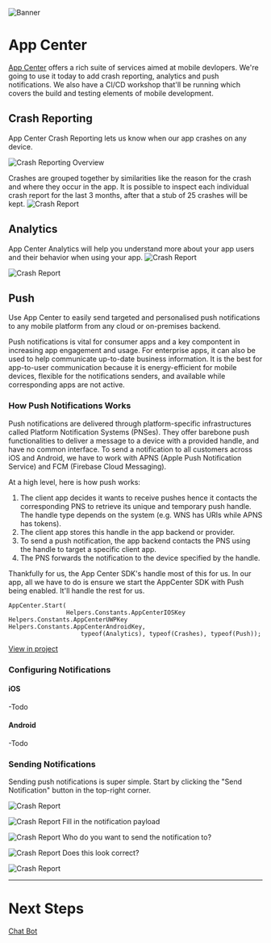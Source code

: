 ![Banner](Assets/Banner.png)

# App Center 

[App Center](https://www.visualstudio.com/app-center/) offers a rich suite of services aimed at mobile devlopers. We're going to use it today to add crash reporting, analytics and push notifications. We also have a CI/CD workshop that'll be running which covers the build and testing elements of mobile development. 


## Crash Reporting
App Center Crash Reporting lets us know when our app crashes on any device. 

![Crash Reporting Overview](Assets/AppCenterCrashOverview.png)

Crashes are grouped together by similarities like the reason for the crash and where they occur in the app. It is possible to inspect each individual crash report for the last 3 months, after that a stub of 25 crashes will be kept.
![Crash Report](Assets/AppCenterCrashReport.png)

## Analytics 
App Center Analytics will help you understand more about your app users and their behavior when using your app.
![Crash Report](Assets/AppCenterAnalyticsOverview.png)

![Crash Report](Assets/AppCenterAnalyticsEvents.png)

## Push 
Use App Center to easily send targeted and personalised push notifications to any mobile platform from any cloud or on-premises backend.

Push notifications is vital for consumer apps and a key compontent in increasing app engagement and usage. For enterprise apps, it can also be used to help communicate up-to-date business information. It is the best for app-to-user communication because it is energy-efficient for mobile devices, flexible for the notifications senders, and available while corresponding apps are not active.

### How Push Notifications Works
Push notifications are delivered through platform-specific infrastructures called Platform Notification Systems (PNSes). They offer barebone push functionalities to deliver a message to a device with a provided handle, and have no common interface. To send a notification to all customers across iOS and Android, we have to  work with APNS (Apple Push Notification Service) and FCM (Firebase Cloud Messaging).

At a high level, here is how push works:

1. The client app decides it wants to receive pushes hence it contacts the corresponding PNS to retrieve its unique and temporary push handle. The handle type depends on the system (e.g. WNS has URIs while APNS has tokens).
2. The client app stores this handle in the app backend or provider.
3. To send a push notification, the app backend contacts the PNS using the handle to target a specific client app.
4. The PNS forwards the notification to the device specified by the handle.

Thankfully for us, the App Center SDK's handle most of this for us. In our app, all we have to do is ensure we start the AppCenter SDK with Push being enabled. It'll handle the rest for us. 

```
AppCenter.Start(
                Helpers.Constants.AppCenterIOSKey Helpers.Constants.AppCenterUWPKey Helpers.Constants.AppCenterAndroidKey,
                    typeof(Analytics), typeof(Crashes), typeof(Push));
``` 
[View in project](https://github.com/MikeCodesDotNet/Mobile-Cloud-Workshop/blob/5f49af15eb4ad44c9d98e4ded8c32ab6edf87d8d/Mobile/ContosoFieldService.Core/App.xaml.cs#L63)

### Configuring Notifications
#### iOS 
-Todo

#### Android
-Todo

### Sending Notifications
Sending push notifications is super simple. Start by clicking the "Send Notification" button in the top-right corner. 

![Crash Report](Assets/AppCenterPushNotifications.png)

![Crash Report](Assets/AppCenterPushNewNotification.png)
Fill in the notification payload

![Crash Report](Assets/AppCenterNewPushNotificationTarget.png)
Who do you want to send the notification to?

![Crash Report](Assets/AppCenterPushNewNotificationReview.png)
Does this look correct?

![Crash Report](Assets/AppCenterPushAudiences.png)

---
# Next Steps 
[Chat Bot](../10%20Chatbot/README.md)
